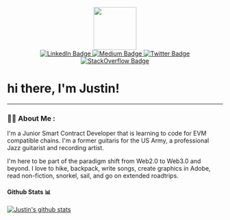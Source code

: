 <div id="header" align="center">
  <img src="https://media.giphy.com/media/M9gbBd9nbDrOTu1Mqx/giphy.gif" width="100"/>
</div>
  
  <div id="badges" align="center">
  <a href="https://www.linkedin.com/in/justintsugranes/">
    <img src="https://img.shields.io/badge/LinkedIn-blue?style=for-the-badge&logo=linkedin&logoColor=white" alt="LinkedIn Badge"/>
    </a>
  <a href="https://medium.com/justintsugranes/">
    <img src="https://img.shields.io/badge/Medium-000000?style=for-the-badge&logo=medium&logoColor=white" alt="Medium Badge"/>
    </a>
  <a href="https://twitter.com/justintsugranes">
    <img src="https://img.shields.io/badge/Twitter-blue?style=for-the-badge&logo=twitter&logoColor=white" alt="Twitter Badge"/>
    </a>
  <a href="https://stackoverflow.com/users/18146313/justintsugranes">
    <img src="https://img.shields.io/badge/StackOverflow-F48024?style=for-the-badge&logo=stackoverflow&logoColor=white" alt="StackOverflow Badge"/>
    </a>
 </div>
 
 <img src="https://komarev.com/ghpvc/?username=justintsugranes&style=flat-square&color=blue" alt="" align="center"/>
 
<h1>
  hi there, I'm Justin!
</h1>

---

### :man_technologist: About Me : 

I'm a Junior Smart Contract Developer that is learning to code for EVM compatible chains. I'm a former guitaris for the US Army, a professional Jazz guitarist and recording artist.

I'm here to be part of the paradigm shift from Web2.0 to Web3.0 and beyond. I love to hike, backpack, write songs, create graphics in Adobe, read non-fiction, snorkel, sail, and go on extended roadtrips. 



#### Github Stats 📊

[![Justin's github stats](https://github-readme-stats.vercel.app/api?username=justintsugranes)](https://github.com/anuraghazra/github-readme-stats)
